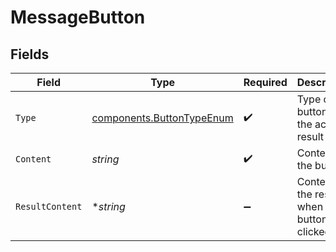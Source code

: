 # MessageButton


## Fields

| Field                                                                  | Type                                                                   | Required                                                               | Description                                                            |
| ---------------------------------------------------------------------- | ---------------------------------------------------------------------- | ---------------------------------------------------------------------- | ---------------------------------------------------------------------- |
| `Type`                                                                 | [components.ButtonTypeEnum](../../models/components/buttontypeenum.md) | :heavy_check_mark:                                                     | Type of button for the action result                                   |
| `Content`                                                              | *string*                                                               | :heavy_check_mark:                                                     | Content of the button                                                  |
| `ResultContent`                                                        | **string*                                                              | :heavy_minus_sign:                                                     | Content of the result when the button is clicked                       |
